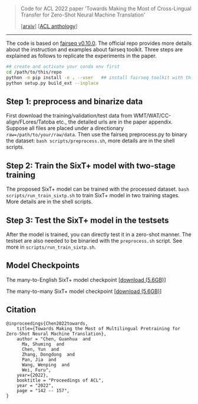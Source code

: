 > Code for ACL 2022 paper 'Towards Making the Most of Cross-Lingual Transfer for Zero-Shot Neural Machine Translation' 
> 
> [[arxiv](https://arxiv.org/abs/2110.08547)] [[ACL anthology](https://aclanthology.org/2022.acl-long.12/)]

----

The code is based on [fairseq v0.10.0](https://github.com/pytorch/fairseq/tree/v0.10.0). The official repo provides more details about the instruction and examples about fairseq toolkit. Three steps are explained as follows to replicate the experiments in the paper.

```bash
## create and activate your conda env first
cd /path/to/this/repo
python -m pip install -e . --user   ## install fairseq toolkit with this repo
python setup.py build_ext --inplace
```


## Step 1: preprocess and binarize data

First download the training/validation/test data from WMT/WAT/CC-align/FLores/Tatoba etc., the detailed urls are in the paper appendix. Suppose all files are placed under a directionary `raw=/path/to/your/raw/data`. Then use the fairseq preprocess.py to binary the dataset: `bash scripts/preprocess.sh`, more details are in the shell scripts.


## Step 2: Train the SixT+ model with two-stage training

The proposed SixT+ model can be trained with the processed dataset. `bash scripts/run_train_sixtp.sh` to train SixT+ model in two training stages. More details are in the shell scripts.



## Step 3: Test the SixT+ model in the testsets

After the model is trained, you can directly test it in a zero-shot manner. The testset are also needed to be binaried with the `preprocess.sh` script. See more in `scripts/run_train_sixtp.sh`. 



## Model Checkpoints 

The many-to-English SixT+ model checkpoint [[download (5.6GB)](https://publicmodel.blob.core.windows.net/sixtp/x2e.pt?sv=2020-04-08&st=2023-08-31T08%3A33%3A52Z&se=2053-08-31T08%3A33%3A00Z&sr=c&sp=rl&sig=ZdegIXqChAg%2B3XqFWvMNQJRKnxT%2B7IJ5VGQCQUoHRTM%3D)]

The many-to-many SixT+ model checkpoint [[download (5.6GB)](https://publicmodel.blob.core.windows.net/sixtp/x2x.pt?sv=2020-04-08&st=2023-08-31T08%3A33%3A52Z&se=2053-08-31T08%3A33%3A00Z&sr=c&sp=rl&sig=ZdegIXqChAg%2B3XqFWvMNQJRKnxT%2B7IJ5VGQCQUoHRTM%3D)]


## Citation

```
@inproceedings{Chen2022towards,
    title={Towards Making the Most of Multilingual Pretraining for Zero-Shot Neural Machine Translation}, 
    author = "Chen, Guanhua  and
      Ma, Shuming  and
      Chen, Yun  and
      Zhang, Dongdong  and
      Pan, Jia  and
      Wang, Wenping  and
      Wei, Furu",
    year={2022},
    booktitle = "Proceedings of ACL",
    year = "2022",
    page = "142 -- 157",
}
```
